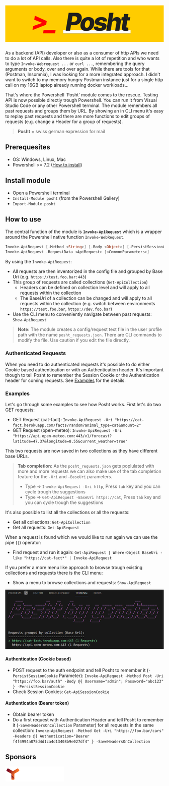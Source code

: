 # ![Posht PS Module Banner](/assets/posht_logo_narrow.png)

As a backend (API) developer or also as a consumer of http APIs we need to do a lot of API calls. Also there is quite a lot of repetition and who wants to type `Invoke-Webrequest ...` or `curl ...`, remembering the query arguments or body, over and over again. While there are tools for that (Postman, Insomnia), I was looking for a more integrated approach. I didn't want to switch to my memory hungry Postman instance just for a single http call on my 16GB laptop already running docker workloads...

That's where the Powershell 'Posht' module comes to the rescue. Testing API is now possible directly trough Powershell. You can run it from Visual Studio Code or any other Powershell terminal. The module remembers all past requests and groups them by URL. By showing an in CLI menu it's easy to replay past requests and there are more functions to edit groups of requests (e.g. change a Header for a group of requests).

> **Posht** = swiss german expression for mail

## Prerequesites

- OS: Windows, Linux, Mac
- Powershell >= 7.2 ([How to install](https://learn.microsoft.com/en-us/powershell/scripting/install/installing-powershell?view=powershell-7.3))

## Install module

- Open a Powershell terminal
- `Install-Module posht` (from the Powershell Gallery)
- `Import-Module posht`

## How to use

The central function of the module is **`Invoke-ApiRequest`** which is a wrapper around the Powershell native function `Invoke-WebRequest`.

```powershell
Invoke-ApiRequest [-Method <String>] [-Body <Object>] [-PersistSessionCookie] -Uri <String> [-Headers <Hashtable>] [-SaveHeadersOnCollection] [<CommonParameters>]
Invoke-ApiRequest -RequestData <ApiRequest> [<CommonParameters>]
```

By using the `Invoke-ApiRequest`:

- All requests are then inventorized in the config file and grouped by Base Uri (e.g. `https://test.foo.bar:443`)
- This group of requests are called collections (`Get-ApiCollection`)
  - Headers can be defined on collection level and will apply to all requests within the collection
  - The BaseUri of a collection can be changed and will apply to all requests within the collection (e.g. switch between environments `https://test.foo.bar`, `https://dev.foo.bar`)
- Use the CLI menu to conveniently navigate between past requests: `Show-ApiRequest`

> **Note:** The module creates a config/request text file in the user profile path with the name `posht_requests.json`. There are CLI commands to modify the file. Use caution if you edit the file directly.

### Authenticated Requests

When you need to do authenticated requests it's possible to do either Cookie based authentication or with an Authentication header. It's important though to tell Posht to remember the Session Cookie or the Authentication header for coming requests. See [Examples](#authentication-cookie-based) for the details.

### Examples

Let's go through some examples to see how Posht works. First let's do two GET requests:

- GET Request (cat-fact): `Invoke-ApiRequest -Uri "https://cat-fact.herokuapp.com/facts/random?animal_type=cat&amount=2"`
- GET Request (open-meteo): `Invoke-ApiRequest -Uri "https://api.open-meteo.com:443/v1/forecast?latitude=47.37&longitude=8.55&current_weather=true"`

This two requests are now saved in two collections as they have different base URLs.

> **Tab completion:** As the `posht_requests.json` gets poplulated with more and more requests we can also make use of the tab completion feature for the `-Uri` and `-BaseUri` parameters.
>
> - Type => `Invoke-ApiRequest -Uri http`, Press `tab` key and you can cycle trough the suggestions
> - Type => `Get-ApiRequest -BaseUri https://cat`, Press `tab` key and you can cycle trough the suggestions

It's also possible to list all the collections or all the requests:

- Get all collections: `Get-ApiCollection`
- Get all requests: `Get-ApiRequest`

When a request is found which we would like to run again we can use the pipe (`|`) operator:

- Find request and run it again: `Get-ApiRequest | Where-Object BaseUri -like "https://cat-fact*" | Invoke-ApiRequest`

If you prefer a more menu like approach to browse trough existing collections and requests there is the CLI menu:

- Show a menu to browse collections and requests: `Show-ApiRequest`

![Posht CLI Menu](/assets/posht_cli_menu.png)

#### Authentication (Cookie based)

- POST request to the auth endpoint and tell Posht to remember it (`-PersistSessionCookie` Parameter): `Invoke-ApiRequest -Method Post -Uri "https://foo.bar/auth" -Body @{ Username="admin"; Password="abc123" } -PersistSessionCookie`
- Check Session Cookies: `Get-ApiSessionCookie`

#### Authentication (Bearer token)

- Obtain bearer token
- Do a first request with Authentication Header and tell Posht to remember it (`-SaveHeadersOnCollection` Parameter) for all requests in the same collection: `Invoke-ApiRequest -Method Get -Uri "https://foo.bar/cars" -Headers @{ Authentication="Bearer f4f4994a875d4d1ca4d13408b9e027df4" } -SaveHeadersOnCollection`

## Sponsors

[![yendico AG](/assets/yendico_logo_textwhite_48.png)](https://yendico.ch)
